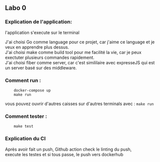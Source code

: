 ## Labo 0

### Explication de l'application:

l'application s'execute sur le terminal

J'ai choisi Go comme language pour ce projet, car j'aime ce language et je veux en apprendre plus dessus.<br>
J'ai choisi make comme build tool pour me facilité la vie, car je peux exectuter plusieurs commandes rapidement.<br>
J'ai choisi fiber comme server, car c'est simililaire avec expresseJS qui est un server basé sur des middleware.

### Comment run :
```
    docker-compose up
    make run
```
vous pouvez ouvrir d'autres caisses sur d'autres terminals avec : `make run`

### Comment tester :
```
    make test
```

### Explication du CI
Après avoir fait un push, Github action check le linting du push,<br> execute les testes et si tous passe, le push vers dockerhub